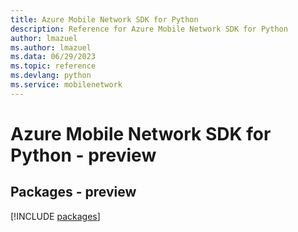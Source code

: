 ```yaml
---
title: Azure Mobile Network SDK for Python
description: Reference for Azure Mobile Network SDK for Python
author: lmazuel
ms.author: lmazuel
ms.data: 06/29/2023
ms.topic: reference
ms.devlang: python
ms.service: mobilenetwork
---
```

# Azure Mobile Network SDK for Python - preview
## Packages - preview
[!INCLUDE [packages](mobile-network-index.md)]
